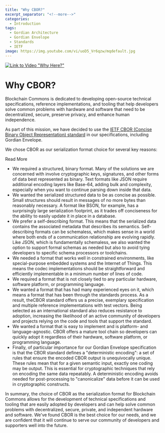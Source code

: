 ```yaml
---
title: "Why CBOR?"
excerpt_separator: "<!--more-->"
categories:
  - Introduction
tags:
  - Gordian Architecture
  - Gordian Envelope
  - Standards
  - IETF
image: https://img.youtube.com/vi/uoD5_Vr6qzw/mqdefault.jpg
---
```

[![Link to Video "Why Here?"](https://img.youtube.com/vi/uoD5_Vr6qzw/mqdefault.jpg)](https://www.youtube.com/watch?v=uoD5_Vr6qzw "Why CBOR?")

# Why CBOR?

Blockchain Commons is dedicated to developing open-source technical specifications, reference implementations, and tooling that help developers solve common problems with hardware and software that need to be decentralized, secure, preserve privacy, and enhance human independence.

As part of this mission, we have decided to use the [IETF CBOR (Concise Binary Object Representation) standard](https://datatracker.ietf.org/wg/cbor/about/) in our specifications, including Gordian Envelope.

We chose CBOR as our serialization format choice for several key reasons:
<!--more-->
<div class="bold--excerpt--node">Read More</div>

* We required a structured, binary format. Many of the solutions we are concerned with involve cryptographic keys, signatures, and other forms of data best represented as binary. Text formats like JSON require additional encoding layers like Base-64, adding bulk and complexity, especially when you want to continue parsing down inside that data.
* We wanted the serialized structured data to be as concise as possible. Small structures should result in messages of no more bytes than reasonably necessary. A format like BSON, for example, has a surprisingly large serialization footprint, as it trades off conciseness for the ability to easily update it in place in a database.
* We prefer a self-describing format. This means that the serialized data contains the associated metadata that describes its semantics. Self-describing formats can be schemaless, which makes sense in a world where both ends of a communication relationship are evolving rapidly. Like JSON, which is fundamentally schemaless, we also wanted the option to support formal schemas as needed but also to avoid tying developers to specific schema processors or toolchains.
* We needed a format that works well in constrained environments, like special-purpose embedded systems and the Internet of Things. This means the codec implementations should be straightforward and efficiently implementable in a minimum number of lines of code.
* We required a format that is not closely tied to any particular hardware, software platform, or programming language.
* We wanted a format that has had many experienced eyes on it, which means a format that has been through the standards process. As a result, theCBOR standard offers us a precise, exemplary specification and multiple reference implementations with test vectors. Being selected as an international standard also reduces resistance to adoption, increasing the likelihood of an active community of developers and projects relying on the code and tools that support the standard.
* We wanted a format that is easy to implement and is platform- and language-agnostic. CBOR offers a mature tool chain so developers can quickly adopt it regardless of their hardware, software platform, or programming language.
* Finally, of particular importance for our Gordian Envelope specification is that the CBOR standard defines a "deterministic encoding": a set of rules that ensure the encoded CBOR output is unequivocally unique. These rules mean that for a given semantic input, exactly one coding may be output. This is essential for cryptographic techniques that rely on encoding the same data repeatably. A deterministic encoding avoids needed for post-processing to "canonicalize" data before it can be used in cryptographic constructs.

In summary, the choice of CBOR as the serialization format for Blockchain Commons allows for the development of technical specifications and tooling that are easily adopted by developers and can help solve common problems with decentralized, secure, private, and independent hardware and software. We've found CBOR is the best choice for our needs, and we are confident that it will continue to serve our community of developers and supporters well into the future.


